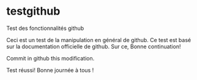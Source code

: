 # testgithub
Test des fonctionnalités github

Ceci est un test de la manipulation en général de github.
Ce test est basé sur la documentation officielle de github.
Sur ce, Bonne continuation!

Commit in github this modification.

Test réussi! 
Bonne journée à tous !
